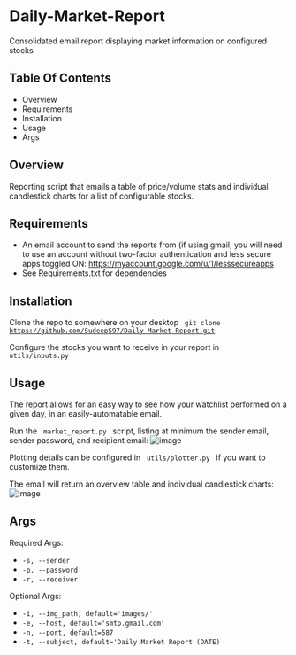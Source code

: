 # Daily-Market-Report
Consolidated email report displaying market information on configured stocks

## Table Of Contents
* Overview
* Requirements
* Installation
* Usage
* Args

## Overview
Reporting script that emails a table of price/volume stats and individual candlestick charts for a list of configurable stocks.

## Requirements
* An email account to send the reports from (if using gmail, you will need to use an account without two-factor authentication and less secure apps toggled ON: https://myaccount.google.com/u/1/lesssecureapps
* See Requirements.txt for dependencies

## Installation
Clone the repo to somewhere on your desktop
<code> git clone https://github.com/SudeepS97/Daily-Market-Report.git </code>

Configure the stocks you want to receive in your report in <code> utils/inputs.py </code>

## Usage
The report allows for an easy way to see how your watchlist performed on a given day, in an easily-automatable email.

Run the <code> market_report.py </code> script, listing at minimum the sender email, sender password, and recipient email:
![image](https://user-images.githubusercontent.com/32913961/127758916-267d5216-7a91-48ac-badf-b8062dd60ddf.png)

Plotting details can be configured in <code> utils/plotter.py </code> if you want to customize them.

The email will return an overview table and individual candlestick charts:
![image](https://user-images.githubusercontent.com/32913961/127759132-6d39c841-3a52-4204-b600-5c62c35f2948.png)


## Args
Required Args:
* <code>-s, --sender</code>
* <code>-p, --password</code>
* <code>-r, --receiver</code>

Optional Args:
* <code>-i, --img_path, default='images/'</code>
* <code>-e, --host, default='smtp.gmail.com'</code>
* <code>-n, --port, default=587</code>
* <code>-t, --subject, default='Daily Market Report (DATE)</code>
